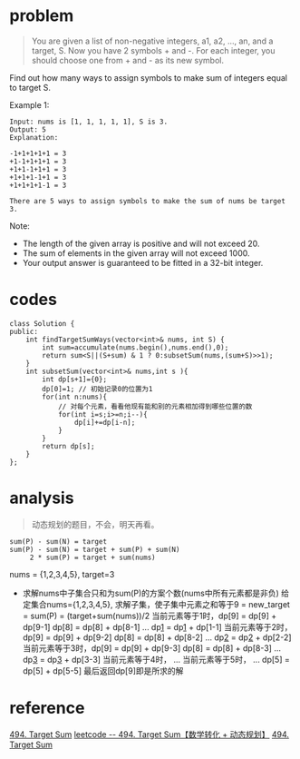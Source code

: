 # problem
>You are given a list of non-negative integers, a1, a2, ..., an, and a target, S. Now you have 2 symbols + and -. For each integer, you should choose one from + and - as its new symbol.

Find out how many ways to assign symbols to make sum of integers equal to target S.

Example 1:
```
Input: nums is [1, 1, 1, 1, 1], S is 3. 
Output: 5
Explanation: 

-1+1+1+1+1 = 3
+1-1+1+1+1 = 3
+1+1-1+1+1 = 3
+1+1+1-1+1 = 3
+1+1+1+1-1 = 3

There are 5 ways to assign symbols to make the sum of nums be target 3.
```
Note:
- The length of the given array is positive and will not exceed 20.
- The sum of elements in the given array will not exceed 1000.
- Your output answer is guaranteed to be fitted in a 32-bit integer.

# codes
```
class Solution {
public:
    int findTargetSumWays(vector<int>& nums, int S) {
        int sum=accumulate(nums.begin(),nums.end(),0);
        return sum<S||(S+sum) & 1 ? 0:subsetSum(nums,(sum+S)>>1);
    }
    int subsetSum(vector<int>& nums,int s ){
        int dp[s+1]={0};
        dp[0]=1; // 初始记录0的位置为1
        for(int n:nums){
            // 对每个元素，看看他现有能和别的元素相加得到哪些位置的数
            for(int i=s;i>=n;i--){
                dp[i]+=dp[i-n];
            }
        }
        return dp[s];
    }
};
```

# analysis
>动态规划的题目，不会，明天再看。
```
sum(P) - sum(N) = target  
sum(P) - sum(N) = target + sum(P) + sum(N)  
     2 * sum(P) = target + sum(nums) 
```
nums = {1,2,3,4,5}, target=3
- 求解nums中子集合只和为sum(P)的方案个数(nums中所有元素都是非负)
给定集合nums={1,2,3,4,5}, 求解子集，使子集中元素之和等于9 = new_target = sum(P) = (target+sum(nums))/2
当前元素等于1时，dp[9] = dp[9] + dp[9-1]
            dp[8] = dp[8] + dp[8-1]
            ...
            dp[1] = dp[1] + dp[1-1]
当前元素等于2时，dp[9] = dp[9] + dp[9-2]
            dp[8] = dp[8] + dp[8-2]
            ...
            dp[2] = dp[2] + dp[2-2]
当前元素等于3时，dp[9] = dp[9] + dp[9-3]
            dp[8] = dp[8] + dp[8-3]
            ...
            dp[3] = dp[3] + dp[3-3]
当前元素等于4时，
            ...
当前元素等于5时，
            ...
            dp[5] = dp[5] + dp[5-5]
最后返回dp[9]即是所求的解

# reference
[494. Target Sum][1]
[leetcode -- 494. Target Sum【数学转化 + 动态规划】][2]
[494. Target Sum][3]

[1]: https://leetcode.com/problems/target-sum/discuss/97334/Java-(15-ms)-C++-(3-ms)-O(ns)-iterative-DP-solution-using-subset-sum-with-explanation
[2]: https://blog.csdn.net/thesnowboy_2/article/details/55095053
[3]: https://blog.csdn.net/hit0803107/article/details/54894227

